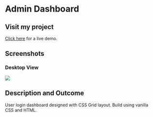 # Admin Dashboard

## Visit my project
[Click here](https://saad-hu.github.io/project-admin-dashboard/) for a live demo.

## Screenshots
### Desktop View
![](/images/dashbaord-demo.png)

## Description and Outcome
User login dashboard designed with CSS Grid layout. Build using vanilla CSS and HTML.
